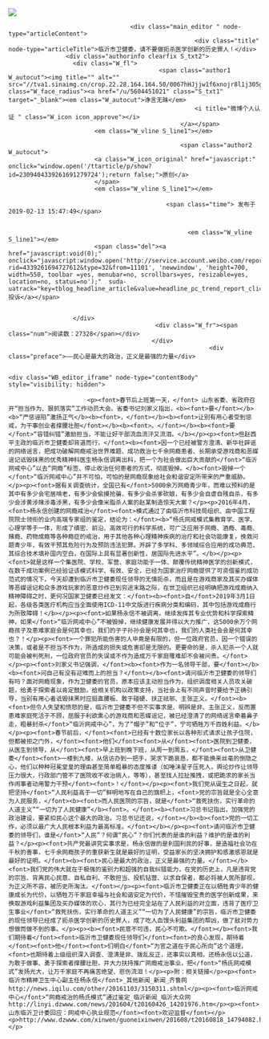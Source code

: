 <img node-type="articleHeaderPic" src="https://wx2.sinaimg.cn/crop.0.0.491.276.1000/0067hHJjly1g04tjr8byoj30dw07odh3.jpg" />
                                          </div>
                  </div>

                                      <div class="main_editor " node-type="articleContent">
                                                        <div class="title" node-type="articleTitle">临沂市卫健委，请不要做扼杀医学创新的历史罪人！</div>
                    <div class="authorinfo clearfix S_txt2">
                      <div class="W_fl">
                                              <span class="author1 W_autocut"><img title="" alt="" src="//tva1.sinaimg.cn/crop.22.28.164.164.50/0067hHJjjw1f6xnojr8l1j305g06oq34.jpg" class="W_face_radius"><a href="/u/5604451021" class="S_txt1" target="_blank"><em class="W_autocut">诤言无昧</em>
                                                        <i title="微博个人认证 " class="W_icon icon_approve"></i>
                                                    </a></span>
                            <em class="W_vline S_line1"></em>
                                             
                                                    <span class="author2 W_autocut">
                            <a class="W_icon_original" href="javascript:" onclick="window.open('/ttarticle/p/show?id=2309404339261691279724');return false;">原创</a>
                            </span>
                            <em class="W_vline S_line1"></em>
                        
                                                <span class="time"> 发布于 2019-02-13 15:47:49</span>
                        

                                                      <em class="W_vline S_line1"></em>
                            <span class="del"><a href="javascript:void(0);" onclick="javascript:window.open('http://service.account.weibo.com/reportspam?rid=4339261694727612&type=32&from=11101', 'newwindow', 'height=700, width=550, toolbar =yes, menubar=no, scrollbars=yes, resizable=yes, location=no, status=no');"  suda-uatrack="key=tblog_headline_article&value=headline_pc_trend_report_click">投诉</a></span>
                          
                                                                            
                      </div>
                                             <div class="W_fr"><span class="num">阅读数：27328</span></div>
                                            </div>
                                                            <div class="preface">——民心是最大的政治，正义是最强的力量</div>
                    
                                                                           <div class="WB_editor_iframe" node-type="contentBody" style="visibility: hidden">
                                             
                          <p>​​<font>春节后上班第一天，</font> 山东省委、省政府召开“担当作为、狠抓落实”工作动员大会。省委书记刘家义指出，<b><font>要</font></b><b>“严惩诬陷”激扬正气</b><b><font>，</font></b><b><font>让别有用心者受到惩戒，为干事创业者撑腰壮胆</font></b><b><font>。</font></b><b><font>要</font>“容错纠错”激励担当，不能让好干部流血流汗又流泪。</b></p><p><font>但赵西平主政的临沂市卫健委却背道而行，</font><b><font>因一个已经被警方澄清、新华社辟谣的网络谣言，把成功破解网瘾戒治世界难题、成功救治七千余网瘾患者、长期承受游戏商和恶媒谣记诋毁抹黑的优秀精神科医生杨永信调离出科，把一个为社会做出巨大贡献的</font>“临沂网戒中心”以去“网瘾”标签、停止收治任何患者的方式，彻底毁掉。</b><font>毁掉一个</font>“临沂网戒中心”并不可怕，可怕的是网瘾现象给社会和谐安定所带来的严重威胁。</p><p><font>据有关调查统计，全国已有</font>5000余万网瘾青少年，而难以预料的是其中有多少会宅居啃老，有多少会偷摸抢骗，有多少会杀爹砍娘，有多少会自虐自残自杀，有多少会涉黄涉赌涉毒涉黑，有多少会像米脂杀人案的赵某制造惊天大案？</p><p>2016年4月，<font>杨永信创建的网瘾戒治</font><font>模式通过了由临沂市科技局组织、由中国工程院院士领衔的业内高端专家组的鉴定，结论为：</font><b>“杨氏网戒模式集教育学、医学、心理学等于一体，形成了缜密、前沿、高效可行的科学系统，可广泛应用于网瘾、酒瘾、毒瘾、赌瘾、药物成瘾等各种瘾症的戒治，用于其他各种心理精神疾病的治疗和社会功能康复，挽救问题青少年，有效干预其危险行为及预防违法犯罪。开辟了多学科、多领域综合应用的成功典范，其综合技术填补国内空白，在国际上具有显著创新性，居国际先进水平”。</b></p><p><font>就是这样一个集医院、学校、军营、家庭功能于一体、颠覆传统精神医学的创新模式，在数千成功案例已经验证该模式科学、有效、安全，已经为国家治疗网瘾提供了可资借鉴的成功范式的情况下，今天却遭到临沂市卫健委现任领导的无情扼杀，而且是在游戏商家及其买办媒体等恶媒谣记和众多游戏玩家的恶意炒作已到穷途末路之际，在世卫组织已经明确把游戏成瘾纳入精神障碍之时，更何况国家卫健委已经发文：</font><b><font>自</font>2019年3月1日起，各级各类医疗机构应当全面使用ICD-11中文版进行疾病分类和编码，其中包括游戏成瘾行为所致障碍！</b></p><p><font>如果杨永信不被调离，继续发挥其专业优势和科学探索精神，如果</font>“临沂网戒中心”不被毁掉，继续健康发展并得以大力推广，这5000余万个网瘾孩子及患难家庭会是何其幸也，我们的子子孙孙会是何其幸也，我们的人类社会会是何其幸也？！</p><p><font>一个罪犯所能伤害的人毕竟是有限的，但一位政府官员，因一个错误的决策，或者是不担当不作为，所造成的损失或危害却是无限的。更要命的是，杀人犯杀一个人就可能会被判死刑，一位政府官员的失误或不作为造成万千家庭罹难却不会被问责。</font></p><p><font>刘家义书记强调，</font><b><font>作为一名领导干部，要</font></b><b><font>问自己有没有迎难而上的担当？</font></b><font>请问临沂市卫健委的领导们有吗？面对网瘾现象，作为卫健委的官员，原本应该主动担当作为，组织调度相关人员攻关破题，给勇于探索者以肯定鼓励，给相关机构以政策支持，当社会上有不同声音时要给予正确引导，当别有用心者诋毁抹黑时应挺直腰板、敢于碰硬、扶正祛邪、主张正义。</font><b><font>但令人失望和愤怒的是，临沂市卫健委不但不实事求是、明辨是非、主张正义，反而置患难家庭死活于不顾，屈服于利欲熏心的游戏商和恶媒谣记，被已经澄清了的网络谣言牵着鼻子走，粗暴封杀</font>“临沂网戒中心”，为了“帽子”和“位子”，宁可牺牲万千百姓利益。</b></p><p><font>春节前后，</font><font>已经有十数位家长以各种形式请求让孩子住院，但都被拒之门外，</font><font>他们</font><font>从</font><font>医院到卫健委，从医生到领导，从</font><font>早上班到晚下班，从周一到周五，</font><font>从卫健委</font><font>一楼到九楼，从信访办到一把手，哭求下跪哀恳，都不能换来丝毫的恻隐之心，他们以种种冠冕堂皇的理由甚至简单粗暴的态度推诿（如唾沫星子压死人，舆论炒作让领导压力很大，行政部门管不了医院收不收治病人，等等），甚至找人拉扯推拽，或把跪求的家长当作闹事者动用警力干预</font><font>！</font></p><p><font>我们党从诞生之日起，就把坚持</font>“人民利益高于一切”鲜明地写在自己的旗帜上，<font>党的宗旨就是全心全意为人民服务，</font><b><font>而人民医院的宗旨，就是</font>“救死扶伤，实行革命的人道主义”“一切为了人民健康”</b><font>。</font><b><font>习总书记指出，加强党的政治建设，要紧扣民心这个最大的政治。习总书记还说，</font></b><b><font>党的一切工作，必须以最广大人民根本利益为最高标准。</font></b></p><p><font>请问临沂市卫健委的领导们，谁是</font>“人民”？何谓“民心”？你们代表的是谁的利益？维护的是谁的利益？</p><p><font>共产党最讲究实事求是，杨永信做的是利国利民的好事，是造福社会功在千秋的善事，七千余网瘾孩子的重获新生就是最好的证明，受益家长的坚决拥护和感激感恩就是最好的证明。</font><b><font>民心是最大的政治，正义是最强的力量。</font></b><font>我们党的伟大就在于极强的鉴别力和超强的自我纠错能力，在党的历史上，凡是违背党的宗旨、背离民心民意、自私自利、不敢担当、投机钻营、以求自保者，都必将被人民所鄙视，为正义所不容，被历史所淘汰。</font></p><p><font>临沂市卫健委正在以牺牲青少年的健康成长为代价，以牺牲万千家庭幸福与社会和谐安定为代价，不惜摧毁宝贵的医学创新成果，来换取游戏利益集团及买办媒体的欢心，其行为已经完全站在了人民利益的对立面，违背了医疗卫生事业</font>“救死扶伤，实行革命的人道主义”“一切为了人民健康”的宗旨，临沂市卫健委的现任领导已经成了扼杀医学创新的历史罪人，成了吃人血馒头利益集团的帮凶，做了敌对势力想做而做不到的事。</p><p><b><font>民意不可违，民心不可欺。</font></b><font>我们期待着</font><font>临沂市卫健委现任领导们</font><font>的良心发现，期待着</font><font>他</font><font>们明白</font>“为官之道在于民心所向”这个道理，<font>也期待着上级组织深入调查、澄清是非、拨乱反正，还事实以真相，还杨永信以公道，为敢于做事、勇于探索者撑腰壮胆，并大力扶持推广网瘾戒治事业，把</font>“杨氏网戒模式”发扬光大，让万千家庭不再痛苦绝望、悲伤流泪！</p><p>附：相关链接</p><p><font>临沂市精神卫生中心副主任杨永信</font>_其他新闻_新闻_齐鲁网  http://news.iqilu.com/other/20161103/3150311.shtml</p><p><font>临沂网戒中心</font>“网瘾戒治的杨氏模式”通过鉴定_临沂新闻_临沂大众网  http://linyi.dzwww.com/news/201604/t20160426_14201976.htm</p><p><font>山东临沂卫计委回应：网戒中心执业规范</font><font>欢迎监督</font></p><p>http://www.dzwww.com/xinwen/guoneixinwen/201608/t20160818_14794082.htm​​​​</p> 